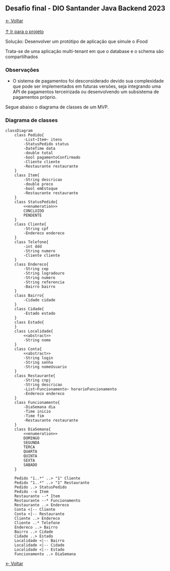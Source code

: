 ## Desafio final - DIO Santander Java Backend 2023

[&larr; Voltar](../README.md)<br><br>
[&uarr; Ir para o projeto](src/main)

Solução: Desenvolver um protótipo de aplicação que simule o iFood

Trata-se de uma aplicação multi-tenant em que o database e o schema são compartilhados

### Observações

- O sistema de pagamentos foi desconsiderado devido sua complexidade que pode ser implementados em futuras versões, seja integrando uma API de pagamentos terceirizada ou desenvolvendo um subsistema de pagamentos próprio.

Segue abaixo o diagrama de classes de um MVP.

### Diagrama de classes
```mermaid
classDiagram
    class Pedido{
        -List~Item~ itens
        -StatusPedido status
        -DateTime data
        -double total
        -bool pagamentoConfirmado
        -Cliente cliente
        -Restaurante restaurante
    }
    class Item{
        -String descricao
        -double preco
        -bool emEstoque
        -Restaurante restaurante
    }
    class StatusPedido{
        <<enumeration>>
        CONCLUIDO
        PENDENTE
    }
    class Cliente{
        -String cpf
        -Endereco endereco
    }
    class Telefone{
        -int ddd
        -String numero
        -Cliente cliente
    }
    class Endereco{
        -String cep
        -String logradouro
        -String numero
        -String referencia
        -Bairro bairro
    }
    class Bairro{
        -Cidade cidade
    }
    class Cidade{
        -Estado estado
    }
    class Estado{
    }
    class Localidade{
        <<abstract>>
        -String nome
    }
    class Conta{
        <<abstract>>
        -String login
        -String senha
        -String nomeUsuario
    }
    class Restaurante{
        -String cnpj
        -String descricao
        -List~Funcionamento~ horarioFuncionamento
        -Endereco endereco
    }
    class Funcionamento{
        -DiaSemana dia
        -Time inicio
        -Time fim
        -Restaurante restaurante
    }
    class DiaSemana{
        <<enumeration>>
        DOMINGO
        SEGUNDA
        TERCA
        QUARTA
        QUINTA
        SEXTA
        SABADO
    }

    Pedido "1..*" ..> "1" Cliente
    Pedido "1..*" ..> "1" Restaurante
    Pedido ..> StatusPedido
    Pedido --o Item
    Restaurante --* Item
    Restaurante --* Funcionamento
    Restaurante ..> Endereco
    Conta <|-- Cliente
    Conta <|-- Restaurante
    Cliente ..> Endereco
    Cliente ..* Telefone
    Endereco ..> Bairro
    Bairro ..> Cidade
    Cidade ..> Estado
    Localidade <|-- Bairro
    Localidade <|-- Cidade
    Localidade <|-- Estado
    Funcionamento ..> DiaSemana

```

[&larr; Voltar](../README.md)